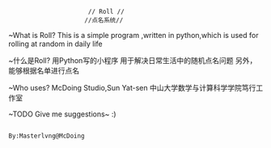                           // Roll // 
                         //点名系统// 

~What is Roll?
    This is a simple program ,written in python,which is used for rolling at random in daily life 

~什么是Roll?
    用Python写的小程序
    用于解决日常生活中的随机点名问题
    另外，能够根据名单进行点名


~Who uses?
    McDoing Studio,Sun Yat-sen
    中山大学数学与计算科学学院笃行工作室

~TODO
    Give me suggestions~ :)
                    
                                                        By:Masterlvng@McDoing
